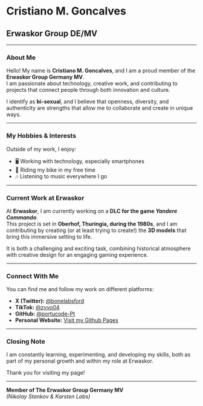 # Cristiano M. Goncalves  

## Erwaskor Group DE/MV  

---

### About Me  
Hello! My name is **Cristiano M. Goncalves**, and I am a proud member of the **Erwaskor Group Germany MV**.  
I am passionate about technology, creative work, and contributing to projects that connect people through both innovation and culture.  

I identify as **bi-sexual**, and I believe that openness, diversity, and authenticity are strengths that allow me to collaborate and create in unique ways.  

---

### My Hobbies & Interests  
Outside of my work, I enjoy:  
- 🖥️ Working with technology, especially smartphones  
- 🚴 Riding my bike in my free time  
- 🎶 Listening to music everywhere I go  

---

### Current Work at Erwaskor  
At **Erwaskor**, I am currently working on a **DLC for the game _Yandere Commando_**.  
This project is set in **Oberhof, Thuringia, during the 1980s**, and I am contributing by creating (or at least trying to create!) the **3D models** that bring this immersive setting to life.  

It is both a challenging and exciting task, combining historical atmosphere with creative design for an engaging gaming experience.  

---

### Connect With Me  
You can find me and follow my work on different platforms:  

- **X (Twitter):** [@bonelabsford](https://x.com/bonelabsford)  
- **TikTok:** [@zyvo04](https://www.tiktok.com/@zyvo04)  
- **GitHub:** [@portucode-Pt](https://github.com/portucode-Pt)  
- **Personal Website:** [Visit my Github Pages](portucode-pt.github.io)
---

### Closing Note  
I am constantly learning, experimenting, and developing my skills, both as part of my personal growth and within my role at Erwaskor.  

Thank you for visiting my page!  

---

**Member of The Erwaskor Group Germany MV**  
*(Nikolay Stankov & Karsten Labs)*  
